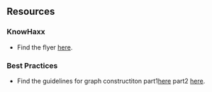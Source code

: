## Resources

### KnowHaxx

* Find the flyer [here](./assets/resources/knowhax-flyer.pdf).

### Best Practices
 * Find the guidelines for graph constructiton part1[here](./resource-pages/graph-construction-guidelines.md) part2 [here](./resource-pages/graph-construction-guidelines-part2.md).
